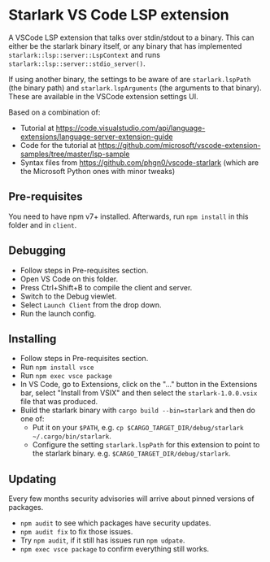 # Starlark VS Code LSP extension

A VSCode LSP extension that talks over stdin/stdout to a binary. This can either be the starlark binary itself, or any binary that has implemented `starlark::lsp::server::LspContext` and runs `starlark::lsp::server::stdio_server()`.

If using another binary, the settings to be aware of are `starlark.lspPath` (the binary path) and `starlark.lspArguments` (the arguments to that binary). These are available in the VSCode extension settings UI.

Based on a combination of:

* Tutorial at https://code.visualstudio.com/api/language-extensions/language-server-extension-guide
* Code for the tutorial at https://github.com/microsoft/vscode-extension-samples/tree/master/lsp-sample
* Syntax files from https://github.com/phgn0/vscode-starlark (which are the Microsoft Python ones with minor tweaks)

## Pre-requisites

You need to have npm v7+ installed. Afterwards, run `npm install` in this folder and in `client`.

## Debugging

- Follow steps in Pre-requisites section.
- Open VS Code on this folder.
- Press Ctrl+Shift+B to compile the client and server.
- Switch to the Debug viewlet.
- Select `Launch Client` from the drop down.
- Run the launch config.

## Installing

- Follow steps in Pre-requisites section.
- Run `npm install vsce`
- Run `npm exec vsce package`
- In VS Code, go to Extensions, click on the "..." button in the Extensions bar, select "Install from VSIX" and then select the `starlark-1.0.0.vsix` file that was produced.
- Build the starlark binary with `cargo build --bin=starlark` and then do one of:
  - Put it on your `$PATH`, e.g. `cp $CARGO_TARGET_DIR/debug/starlark ~/.cargo/bin/starlark`.
  - Configure the setting `starlark.lspPath` for this extension to point to the starlark binary. e.g. `$CARGO_TARGET_DIR/debug/starlark`.

## Updating

Every few months security advisories will arrive about pinned versions of packages.

* `npm audit` to see which packages have security updates.
* `npm audit fix` to fix those issues.
* Try `npm audit`, if it still has issues run `npm udpate`.
* `npm exec vsce package` to confirm everything still works.
